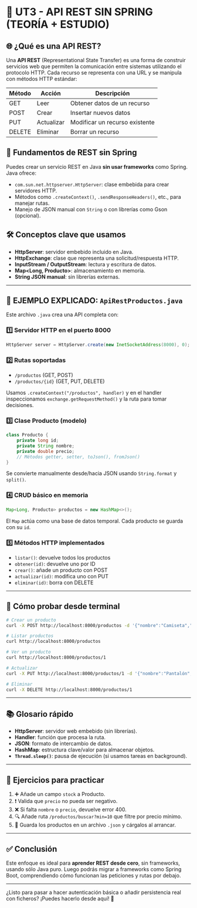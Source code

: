 # 📘 UT3 - API REST SIN SPRING (TEORÍA + ESTUDIO)

## 🌐 ¿Qué es una API REST?

Una **API REST** (Representational State Transfer) es una forma de construir servicios web que permiten la comunicación entre sistemas utilizando el protocolo HTTP. Cada recurso se representa con una URL y se manipula con métodos HTTP estándar:

| Método | Acción     | Descripción                    |
| ------ | ---------- | ------------------------------ |
| GET    | Leer       | Obtener datos de un recurso    |
| POST   | Crear      | Insertar nuevos datos          |
| PUT    | Actualizar | Modificar un recurso existente |
| DELETE | Eliminar   | Borrar un recurso              |

## 🧠 Fundamentos de REST sin Spring

Puedes crear un servicio REST en Java **sin usar frameworks** como Spring. Java ofrece:

* `com.sun.net.httpserver.HttpServer`: clase embebida para crear servidores HTTP.
* Métodos como `.createContext()`, `.sendResponseHeaders()`, etc., para manejar rutas.
* Manejo de JSON manual con `String` o con librerías como Gson (opcional).

## 🛠️ Conceptos clave que usamos

* **HttpServer**: servidor embebido incluido en Java.
* **HttpExchange**: clase que representa una solicitud/respuesta HTTP.
* **InputStream / OutputStream**: lectura y escritura de datos.
* **Map\<Long, Producto>**: almacenamiento en memoria.
* **String JSON manual**: sin librerías externas.

---

## 🧪 EJEMPLO EXPLICADO: `ApiRestProductos.java`

Este archivo `.java` crea una API completa con:

### 1️⃣ Servidor HTTP en el puerto 8000

```java
HttpServer server = HttpServer.create(new InetSocketAddress(8000), 0);
```

### 2️⃣ Rutas soportadas

* `/productos` (GET, POST)
* `/productos/{id}` (GET, PUT, DELETE)

Usamos `.createContext("/productos", handler)` y en el handler inspeccionamos `exchange.getRequestMethod()` y la ruta para tomar decisiones.

### 3️⃣ Clase Producto (modelo)

```java
class Producto {
    private long id;
    private String nombre;
    private double precio;
    // Métodos getter, setter, toJson(), fromJson()
}
```

Se convierte manualmente desde/hacia JSON usando `String.format` y `split()`.

### 4️⃣ CRUD básico en memoria

```java
Map<Long, Producto> productos = new HashMap<>();
```

El `Map` actúa como una base de datos temporal. Cada producto se guarda con su `id`.

### 5️⃣ Métodos HTTP implementados

* `listar()`: devuelve todos los productos
* `obtener(id)`: devuelve uno por ID
* `crear()`: añade un producto con POST
* `actualizar(id)`: modifica uno con PUT
* `eliminar(id)`: borra con DELETE

---

## 🧪 Cómo probar desde terminal

```bash
# Crear un producto
curl -X POST http://localhost:8000/productos -d '{"nombre":"Camiseta","precio":19.99}' -H "Content-Type: application/json"

# Listar productos
curl http://localhost:8000/productos

# Ver un producto
curl http://localhost:8000/productos/1

# Actualizar
curl -X PUT http://localhost:8000/productos/1 -d '{"nombre":"Pantalón","precio":29.99}' -H "Content-Type: application/json"

# Eliminar
curl -X DELETE http://localhost:8000/productos/1
```

---

## 📚 Glosario rápido

* **HttpServer**: servidor web embebido (sin librerías).
* **Handler**: función que procesa la ruta.
* **JSON**: formato de intercambio de datos.
* **HashMap**: estructura clave/valor para almacenar objetos.
* **`Thread.sleep()`**: pausa de ejecución (si usamos tareas en background).

---

## 🎯 Ejercicios para practicar

1. ➕ Añade un campo `stock` a Producto.
2. ❗ Valida que `precio` no pueda ser negativo.
3. ❌ Si falta `nombre` o `precio`, devuelve error 400.
4. 🔍 Añade ruta `/productos/buscar?min=10` que filtre por precio mínimo.
5. 💾 Guarda los productos en un archivo `.json` y cárgalos al arrancar.

---

## ✅ Conclusión

Este enfoque es ideal para **aprender REST desde cero**, sin frameworks, usando sólo Java puro. Luego podrás migrar a frameworks como Spring Boot, comprendiendo cómo funcionan las peticiones y rutas por debajo.

---

¿Listo para pasar a hacer autenticación básica o añadir persistencia real con ficheros? ¡Puedes hacerlo desde aquí! 💪
